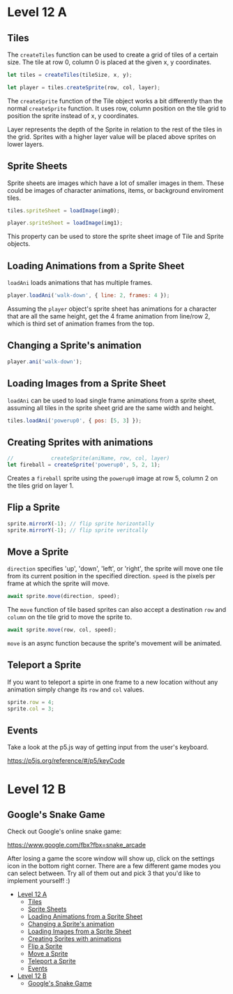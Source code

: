 # Level 12 A

## Tiles

The `createTiles` function can be used to create a grid of tiles of a certain size. The tile at row 0, column 0 is placed at the given x, y coordinates.

```js
let tiles = createTiles(tileSize, x, y);

let player = tiles.createSprite(row, col, layer);
```

The `createSprite` function of the Tile object works a bit differently than the normal `createSprite` function. It uses row, column position on the tile grid to position the sprite instead of x, y coordinates.

Layer represents the depth of the Sprite in relation to the rest of the tiles in the grid. Sprites with a higher layer value will be placed above sprites on lower layers.

## Sprite Sheets

Sprite sheets are images which have a lot of smaller images in them. These could be images of character animations, items, or background enviroment tiles.

```js
tiles.spriteSheet = loadImage(img0);

player.spriteSheet = loadImage(img1);
```

This property can be used to store the sprite sheet image of Tile and Sprite objects.

## Loading Animations from a Sprite Sheet

`loadAni` loads animations that has multiple frames.

```js
player.loadAni('walk-down', { line: 2, frames: 4 });
```

Assuming the `player` object's sprite sheet has animations for a character that are all the same height, get the 4 frame animation from line/row 2, which is third set of animation frames from the top.

## Changing a Sprite's animation

```js
player.ani('walk-down');
```

## Loading Images from a Sprite Sheet

`loadAni` can be used to load single frame animations from a sprite sheet, assuming all tiles in the sprite sheet grid are the same width and height.

```js
tiles.loadAni('powerup0', { pos: [5, 3] });
```

## Creating Sprites with animations

```js
//            createSprite(aniName, row, col, layer)
let fireball = createSprite('powerup0', 5, 2, 1);
```

Creates a `fireball` sprite using the `powerup0` image at row 5, column 2 on the tiles grid on layer 1.

## Flip a Sprite

```js
sprite.mirrorX(-1); // flip sprite horizontally
sprite.mirrorY(-1); // flip sprite veritcally
```

## Move a Sprite

`direction` specifies 'up', 'down', 'left', or 'right', the sprite will move one tile from its current position in the specified direction. `speed` is the pixels per frame at which the sprite will move.

```js
await sprite.move(direction, speed);
```

The `move` function of tile based sprites can also accept a destination `row` and `column` on the tile grid to move the sprite to.

```js
await sprite.move(row, col, speed);
```

`move` is an async function because the sprite's movement will be animated.

## Teleport a Sprite

If you want to teleport a spirte in one frame to a new location without any animation simply change its `row` and `col` values.

```js
sprite.row = 4;
sprite.col = 3;
```

## Events

Take a look at the p5.js way of getting input from the user's keyboard.

https://p5js.org/reference/#/p5/keyCode

# Level 12 B

## Google's Snake Game

Check out Google's online snake game:

https://www.google.com/fbx?fbx=snake_arcade

After losing a game the score window will show up, click on the settings icon in the bottom right corner. There are a few different game modes you can select between. Try all of them out and pick 3 that you'd like to implement yourself! :)

- [Level 12 A](#level-12-a)
	- [Tiles](#tiles)
	- [Sprite Sheets](#sprite-sheets)
	- [Loading Animations from a Sprite Sheet](#loading-animations-from-a-sprite-sheet)
	- [Changing a Sprite's animation](#changing-a-sprites-animation)
	- [Loading Images from a Sprite Sheet](#loading-images-from-a-sprite-sheet)
	- [Creating Sprites with animations](#creating-sprites-with-animations)
	- [Flip a Sprite](#flip-a-sprite)
	- [Move a Sprite](#move-a-sprite)
	- [Teleport a Sprite](#teleport-a-sprite)
	- [Events](#events)
- [Level 12 B](#level-12-b)
	- [Google's Snake Game](#googles-snake-game)
